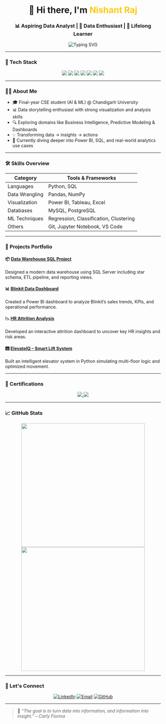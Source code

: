<h1 align="center">👋 Hi there, I'm <span style="color:#facc15;">Nishant Raj</span></h1>
<h3 align="center">📊 Aspiring Data Analyst | 🧠 Data Enthusiast | 🌱 Lifelong Learner</h3>

<p align="center">
  <img src="https://readme-typing-svg.herokuapp.com?font=Fira+Code&pause=1000&color=FACC15&center=true&vCenter=true&width=500&lines=Data+Analyst+%7C+BI+Tools+%7C+Python+%7C+SQL+%7C+Machine+Learning" alt="Typing SVG" />
</p>

---

### 🧠 Tech Stack

<p align="center">
  <img src="https://img.shields.io/badge/Python-3776AB?style=for-the-badge&logo=python&logoColor=white"/>
  <img src="https://img.shields.io/badge/SQL-025E8C?style=for-the-badge&logo=mysql&logoColor=white"/>
  <img src="https://img.shields.io/badge/PowerBI-F2C811?style=for-the-badge&logo=powerbi&logoColor=black"/>
  <img src="https://img.shields.io/badge/Tableau-E97627?style=for-the-badge&logo=tableau&logoColor=white"/>
  <img src="https://img.shields.io/badge/Excel-217346?style=for-the-badge&logo=microsoft-excel&logoColor=white"/>
  <img src="https://img.shields.io/badge/Git-F05032?style=for-the-badge&logo=git&logoColor=white"/>
  <img src="https://img.shields.io/badge/Jupyter-F37626?style=for-the-badge&logo=jupyter&logoColor=white"/>
</p>

---

### 👨‍💻 About Me

- 🎓 Final-year CSE student (AI & ML) @ Chandigarh University  
- 📊 Data storytelling enthusiast with strong visualization and analysis skills  
- 🔍 Exploring domains like Business Intelligence, Predictive Modeling & Dashboards  
- 💡 Transforming data → insights → actions  
- 🌱 Currently diving deeper into Power BI, SQL, and real-world analytics use cases  

---

### 🛠️ Skills Overview

| Category        | Tools & Frameworks                                |
|-----------------|---------------------------------------------------|
| Languages       | Python, SQL                                        |
| Data Wrangling  | Pandas, NumPy                                      |
| Visualization   | Power BI, Tableau, Excel                           |
| Databases       | MySQL, PostgreSQL                                  |
| ML Techniques   | Regression, Classification, Clustering             |
| Others          | Git, Jupyter Notebook, VS Code                     |

---

### 🚀 Projects Portfolio

#### 📦 [Data Warehouse SQL Project](https://github.com/Nishant8704/Data-Warehouse-SQL-Project)  
Designed a modern data warehouse using SQL Server including star schema, ETL pipeline, and reporting views.

#### 📊 [Blinkit Data Dashboard](https://github.com/Nishant8704/End-to-End-Data-Dashboard-Blinkit)  
Created a Power BI dashboard to analyze Blinkit’s sales trends, KPIs, and operational performance.

#### 📉 [HR Attrition Analysis](https://github.com/Nishant8704/HR-Attrition-Analysis-Dashboard)  
Developed an interactive attrition dashboard to uncover key HR insights and risk areas.

#### 🛗 [ElevateIQ – Smart Lift System](https://github.com/Nishant8704/ElevateIQ)  
Built an intelligent elevator system in Python simulating multi-floor logic and optimized movement.

---

### 🏅 Certifications

<p align="center">
  <a href="https://www.credly.com/badges/25d2e632-2d6e-4ff5-89fd-d7c5562d3ed5/linked_in_profile" target="_blank">
    <img src="https://img.shields.io/badge/Google%20Data%20Analytics-4285F4?style=for-the-badge&logo=google&logoColor=white"/>
  </a>
  <a href="https://www.coursera.org/account/accomplishments/specialization/K1VSLC4RYIAA" target="_blank">
    <img src="https://img.shields.io/badge/Meta%20SQL%20for%20Data%20Analysis-1877F2?style=for-the-badge&logo=meta&logoColor=white"/>
  </a>
</p>

---

### 📈 GitHub Stats

<p align="center">
  <img src="https://github-readme-stats.vercel.app/api?username=Nishant8704&show_icons=true&theme=vue-dark" width="400"/>
  <img src="https://github-readme-stats.vercel.app/api/top-langs/?username=Nishant8704&layout=compact&theme=vue-dark" width="400"/>
</p>

---

### 🤝 Let's Connect

<p align="center">
  <a href="https://www.linkedin.com/in/nishant-raj87/"><img alt="LinkedIn" src="https://img.shields.io/badge/LinkedIn-Nishant%20Raj-blue?style=for-the-badge&logo=linkedin&logoColor=white"/></a>
  <a href="mailto:nishantraj8704@gmail.com"><img alt="Email" src="https://img.shields.io/badge/Gmail-nishantraj8704%40gmail.com-red?style=for-the-badge&logo=gmail&logoColor=white"/></a>
  <a href="https://github.com/Nishant8704"><img alt="GitHub" src="https://img.shields.io/badge/GitHub-Nishant8704-000?style=for-the-badge&logo=github&logoColor=white"/></a>
</p>

---

> 🧠 *“The goal is to turn data into information, and information into insight.” – Carly Fiorina*

